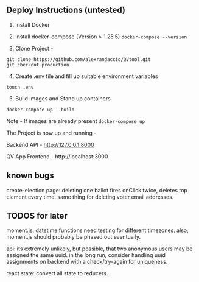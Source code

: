 ## Deploy Instructions (untested)

1. Install Docker

2. Install docker-compose (Version > 1.25.5) `docker-compose --version`

3. Clone Project -
```
git clone https://github.com/alexrandaccio/QVtool.git
git checkout production
```

4. Create .env file and fill up suitable environment variables

```
touch .env
```

5. Build Images and Stand up containers

```
docker-compose up --build
```

Note - If images are already present ```docker-compose up```

The Project is now up and running -

Backend API - http://127.0.0.1:8000

QV App Frontend - http://localhost:3000


## known bugs

create-election page:
deleting one ballot fires onClick twice, deletes top element every time.
same thing for deleting voter email addresses.

## TODOS for later

moment.js:
datetime functions need testing for different timezones.
also, moment.js should probably be phased out eventually.

api:
its extremely unlikely, but possible, that two anonymous users may be assigned
the same uuid. in the long run, consider handling uuid assignments on backend
with a check/try-again for uniqueness.

react state:
convert all state to reducers.
